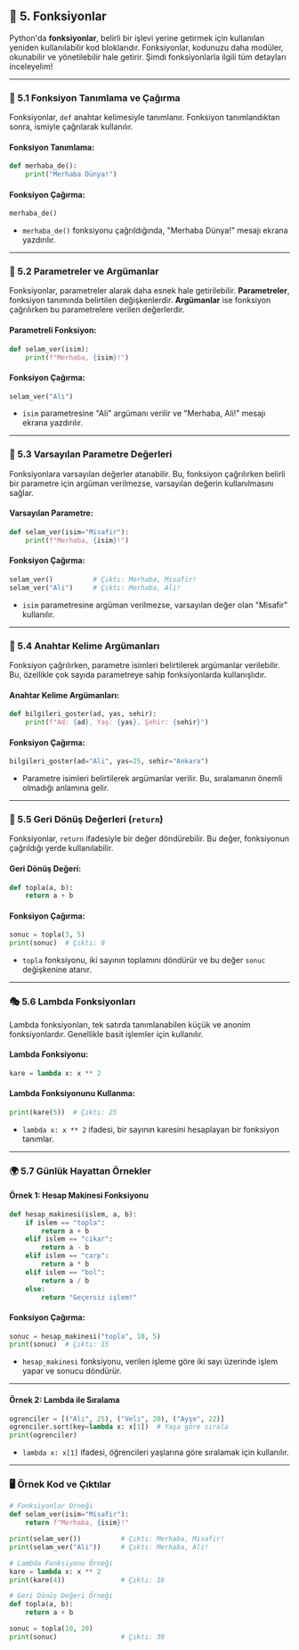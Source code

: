 ## 🎯 5. Fonksiyonlar 

Python'da **fonksiyonlar**, belirli bir işlevi yerine getirmek için kullanılan yeniden kullanılabilir kod bloklarıdır. Fonksiyonlar, kodunuzu daha modüler, okunabilir ve yönetilebilir hale getirir. Şimdi fonksiyonlarla ilgili tüm detayları inceleyelim!

---

### 🔑 5.1 Fonksiyon Tanımlama ve Çağırma

Fonksiyonlar, `def` anahtar kelimesiyle tanımlanır. Fonksiyon tanımlandıktan sonra, ismiyle çağrılarak kullanılır.

#### **Fonksiyon Tanımlama:**
```python
def merhaba_de():
    print("Merhaba Dünya!")
```

#### **Fonksiyon Çağırma:**
```python
merhaba_de()
```
- `merhaba_de()` fonksiyonu çağrıldığında, "Merhaba Dünya!" mesajı ekrana yazdırılır.

---

### 🔧 5.2 Parametreler ve Argümanlar

Fonksiyonlar, parametreler alarak daha esnek hale getirilebilir. **Parametreler**, fonksiyon tanımında belirtilen değişkenlerdir. **Argümanlar** ise fonksiyon çağrılırken bu parametrelere verilen değerlerdir.

#### **Parametreli Fonksiyon:**
```python
def selam_ver(isim):
    print(f"Merhaba, {isim}!")
```

#### **Fonksiyon Çağırma:**
```python
selam_ver("Ali")
```
- `isim` parametresine "Ali" argümanı verilir ve "Merhaba, Ali!" mesajı ekrana yazdırılır.

---

### 🎯 5.3 Varsayılan Parametre Değerleri

Fonksiyonlara varsayılan değerler atanabilir. Bu, fonksiyon çağrılırken belirli bir parametre için argüman verilmezse, varsayılan değerin kullanılmasını sağlar.

#### **Varsayılan Parametre:**
```python
def selam_ver(isim="Misafir"):
    print(f"Merhaba, {isim}!")
```

#### **Fonksiyon Çağırma:**
```python
selam_ver()          # Çıktı: Merhaba, Misafir!
selam_ver("Ali")     # Çıktı: Merhaba, Ali!
```
- `isim` parametresine argüman verilmezse, varsayılan değer olan "Misafir" kullanılır.

---

### 🔑 5.4 Anahtar Kelime Argümanları

Fonksiyon çağrılırken, parametre isimleri belirtilerek argümanlar verilebilir. Bu, özellikle çok sayıda parametreye sahip fonksiyonlarda kullanışlıdır.

#### **Anahtar Kelime Argümanları:**
```python
def bilgileri_goster(ad, yas, sehir):
    print(f"Ad: {ad}, Yaş: {yas}, Şehir: {sehir}")
```

#### **Fonksiyon Çağırma:**
```python
bilgileri_goster(ad="Ali", yas=25, sehir="Ankara")
```
- Parametre isimleri belirtilerek argümanlar verilir. Bu, sıralamanın önemli olmadığı anlamına gelir.

---

### 🔄 5.5 Geri Dönüş Değerleri (`return`)

Fonksiyonlar, `return` ifadesiyle bir değer döndürebilir. Bu değer, fonksiyonun çağrıldığı yerde kullanılabilir.

#### **Geri Dönüş Değeri:**
```python
def topla(a, b):
    return a + b
```

#### **Fonksiyon Çağırma:**
```python
sonuc = topla(3, 5)
print(sonuc)  # Çıktı: 8
```
- `topla` fonksiyonu, iki sayının toplamını döndürür ve bu değer `sonuc` değişkenine atanır.

---

### 🎭 5.6 Lambda Fonksiyonları

Lambda fonksiyonları, tek satırda tanımlanabilen küçük ve anonim fonksiyonlardır. Genellikle basit işlemler için kullanılır.

#### **Lambda Fonksiyonu:**
```python
kare = lambda x: x ** 2
```

#### **Lambda Fonksiyonunu Kullanma:**
```python
print(kare(5))  # Çıktı: 25
```
- `lambda x: x ** 2` ifadesi, bir sayının karesini hesaplayan bir fonksiyon tanımlar.

---

### 🌍 5.7 Günlük Hayattan Örnekler

#### **Örnek 1: Hesap Makinesi Fonksiyonu**
```python
def hesap_makinesi(islem, a, b):
    if islem == "topla":
        return a + b
    elif islem == "cikar":
        return a - b
    elif islem == "carp":
        return a * b
    elif islem == "bol":
        return a / b
    else:
        return "Geçersiz işlem!"
```

#### **Fonksiyon Çağırma:**
```python
sonuc = hesap_makinesi("topla", 10, 5)
print(sonuc)  # Çıktı: 15
```
- `hesap_makinesi` fonksiyonu, verilen işleme göre iki sayı üzerinde işlem yapar ve sonucu döndürür.

---

#### **Örnek 2: Lambda ile Sıralama**
```python
ogrenciler = [("Ali", 25), ("Veli", 20), ("Ayşe", 22)]
ogrenciler.sort(key=lambda x: x[1])  # Yaşa göre sırala
print(ogrenciler)
```
- `lambda x: x[1]` ifadesi, öğrencileri yaşlarına göre sıralamak için kullanılır.

---

### 🖥️ Örnek Kod ve Çıktılar

```python
# Fonksiyonlar Örneği
def selam_ver(isim="Misafir"):
    return f"Merhaba, {isim}!"

print(selam_ver())          # Çıktı: Merhaba, Misafir!
print(selam_ver("Ali"))     # Çıktı: Merhaba, Ali!

# Lambda Fonksiyonu Örneği
kare = lambda x: x ** 2
print(kare(4))              # Çıktı: 16

# Geri Dönüş Değeri Örneği
def topla(a, b):
    return a + b

sonuc = topla(10, 20)
print(sonuc)                # Çıktı: 30
```